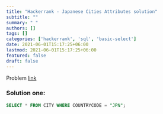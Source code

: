 ```yaml
---
title: "Hackerrank - Japanese Cities Attributes solution"
subtitle: ""
summary: " "
authors: []
tags: []
categories: ['hackerrank', 'sql', 'basic-select']
date: 2021-06-01T15:17:25+06:00
lastmod: 2021-06-01T15:17:25+06:00
featured: false
draft: false
---
```

Problem [link](https://www.hackerrank.com/challenges/japanese-cities-attributes)

### Solution one:

```sql
SELECT * FROM CITY WHERE COUNTRYCODE = "JPN";
```
